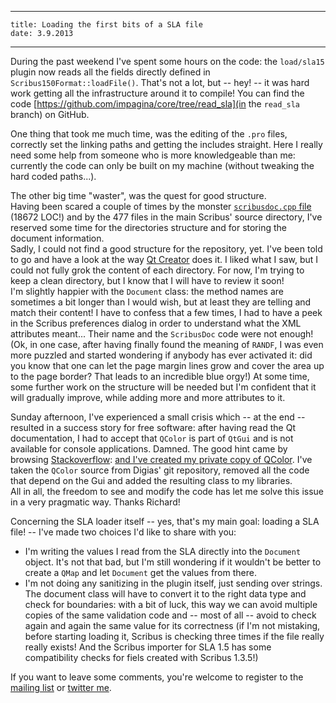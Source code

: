 ----
    title: Loading the first bits of a SLA file
    date: 3.9.2013
----

During the past weekend I've  spent some hours on the code: the `load/sla15` plugin  now reads all the fields directly defined in `Scribus150Format::loadFile()`. That's not a lot, but -- hey! -- it was hard work getting all the infrastructure around it to compile! You can find the code [https://github.com/impagina/core/tree/read_sla](in the `read_sla` branch) on GitHub.

One thing that took me much time, was the editing of the `.pro` files, correctly set the linking paths and getting the includes straight. Here I really need some help from someone who is more knowledgeable than me: currently the code can only be built on my machine (without tweaking the hard coded paths...).

The other big time "waster", was the quest for good structure.  
Having been scared a couple of times by the monster [`scribusdoc.cpp` file](http://scribus.net/svn/Scribus/trunk/Scribus/scribus/scribusdoc.cpp) (18672 LOC!) and by the 477 files in the main Scribus' source directory, I've reserved some time for the directories structure and for storing the document information.  
Sadly, I could not find a good structure for the repository, yet. I've been told to go and have a look at the way [Qt Creator](http://qt.gitorious.org/qt-creator) does it. I liked what I saw, but I could not fully grok the content of each directory. For now, I'm trying to keep a clean directory, but I know that I will have to review it soon!  
I'm slightly happier with the `Document` class: the method names are sometimes a bit longer than I would wish, but at least they are telling and match their content! I have to confess that a few times, I had to have a peek in the Scribus preferences dialog in order to understand what the XML attributes meant...  Their  name and the `ScribusDoc` code were not enough! (Ok, in one case, after having finally found the meaning of `RANDF`, I was even more puzzled and started wondering if anybody has ever activated it: did you know that one can let the page margin lines grow and cover the area up to the page border? That leads to an incredible blue orgy!)
At some time, some further work on the structure will be needed but I'm confident that it will gradually improve, while adding more and more attributes to it.

Sunday afternoon, I've experienced a small crisis which -- at the end -- resulted in a success story for free software: after having read the Qt documentation, I had to accept that `QColor` is part of `QtGui` and is not available for console applications. Damned. The good hint came by browsing [Stackoverflow](http://stackoverflow.com): [and I've created my private copy of QColor](http://stackoverflow.com/questions/12390592/why-is-qt-qcolor-a-part-of-qtgui-possible-workarounds). I've taken the `QColor` source from Digias' git repository, removed all the code that depend on the Gui and added the resulting class to my libraries.  
All in all, the freedom to see and modify the code has let me solve this issue in a very pragmatic way. Thanks Richard!

Concerning the SLA loader itself -- yes, that's my main goal: loading a SLA file! -- I've made two choices I'd like to share with you: 

- I'm writing the values I read from the SLA directly into the `Document` object. It's not that bad, but I'm still wondering if it wouldn't be better to create a `QMap` and let `Document` get the values from there.
- I'm not doing any sanitizing in the plugin itself, just sending over strings. The document class will have to convert it to the right data type and check for boundaries: with a bit of luck, this way we can avoid multiple copies of the same validation code and -- most of all -- avoid to check again and again the same value for its correctness (if I'm not mistaking, before starting loading it, Scribus is checking three times if the file really really exists! And the Scribus importer for SLA 1.5 has some compatibility checks for fiels created with Scribus 1.3.5!)

If you want to leave some comments, you're welcome to register to the [mailing list](http://lists.impagina.org/mailman/listinfo/list) or [twitter me](https://twitter.com/a_l_e).
